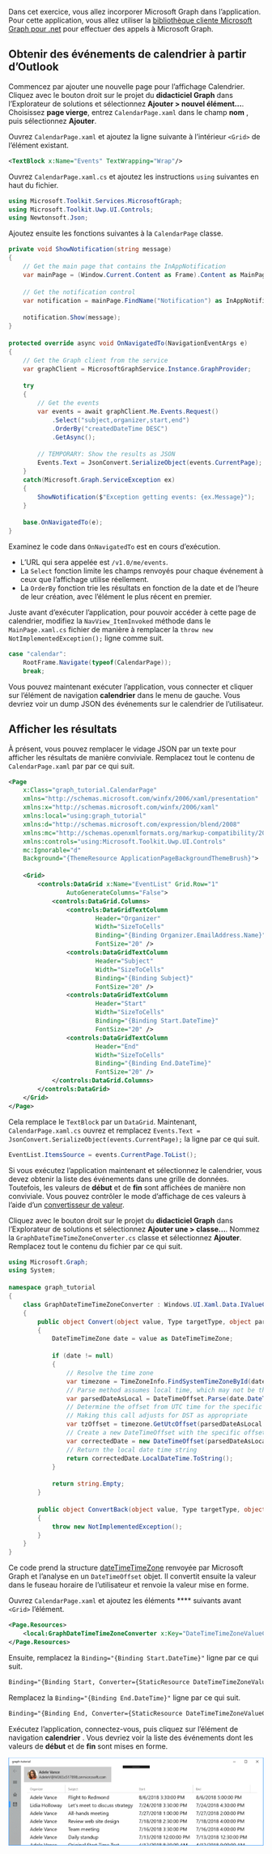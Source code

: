 <!-- markdownlint-disable MD002 MD041 -->

Dans cet exercice, vous allez incorporer Microsoft Graph dans l’application. Pour cette application, vous allez utiliser la [bibliothèque cliente Microsoft Graph pour .net](https://github.com/microsoftgraph/msgraph-sdk-dotnet) pour effectuer des appels à Microsoft Graph.

## <a name="get-calendar-events-from-outlook"></a>Obtenir des événements de calendrier à partir d’Outlook

Commencez par ajouter une nouvelle page pour l’affichage Calendrier. Cliquez avec le bouton droit sur le projet du **didacticiel Graph** dans l’Explorateur de solutions et sélectionnez **Ajouter > nouvel élément...**. Choisissez **page vierge**, entrez `CalendarPage.xaml` dans le champ **nom** , puis sélectionnez **Ajouter**.

Ouvrez `CalendarPage.xaml` et ajoutez la ligne suivante à l’intérieur `<Grid>` de l’élément existant.

```xml
<TextBlock x:Name="Events" TextWrapping="Wrap"/>
```

Ouvrez `CalendarPage.xaml.cs` et ajoutez les instructions `using` suivantes en haut du fichier.

```cs
using Microsoft.Toolkit.Services.MicrosoftGraph;
using Microsoft.Toolkit.Uwp.UI.Controls;
using Newtonsoft.Json;
```

Ajoutez ensuite les fonctions suivantes à la `CalendarPage` classe.

```cs
private void ShowNotification(string message)
{
    // Get the main page that contains the InAppNotification
    var mainPage = (Window.Current.Content as Frame).Content as MainPage;

    // Get the notification control
    var notification = mainPage.FindName("Notification") as InAppNotification;

    notification.Show(message);
}

protected override async void OnNavigatedTo(NavigationEventArgs e)
{
    // Get the Graph client from the service
    var graphClient = MicrosoftGraphService.Instance.GraphProvider;

    try
    {
        // Get the events
        var events = await graphClient.Me.Events.Request()
            .Select("subject,organizer,start,end")
            .OrderBy("createdDateTime DESC")
            .GetAsync();

        // TEMPORARY: Show the results as JSON
        Events.Text = JsonConvert.SerializeObject(events.CurrentPage);
    }
    catch(Microsoft.Graph.ServiceException ex)
    {
        ShowNotification($"Exception getting events: {ex.Message}");
    }

    base.OnNavigatedTo(e);
}
```

Examinez le code dans `OnNavigatedTo` est en cours d’exécution.

- L’URL qui sera appelée est `/v1.0/me/events`.
- La `Select` fonction limite les champs renvoyés pour chaque événement à ceux que l’affichage utilise réellement.
- La `OrderBy` fonction trie les résultats en fonction de la date et de l’heure de leur création, avec l’élément le plus récent en premier.

Juste avant d’exécuter l’application, pour pouvoir accéder à cette page de calendrier, modifiez la `NavView_ItemInvoked` méthode dans le `MainPage.xaml.cs` fichier de manière à remplacer la `throw new NotImplementedException();` ligne comme suit.

```cs
case "calendar":
    RootFrame.Navigate(typeof(CalendarPage));
    break;
```

Vous pouvez maintenant exécuter l’application, vous connecter et cliquer sur l’élément de navigation **calendrier** dans le menu de gauche. Vous devriez voir un dump JSON des événements sur le calendrier de l’utilisateur.

## <a name="display-the-results"></a>Afficher les résultats

À présent, vous pouvez remplacer le vidage JSON par un texte pour afficher les résultats de manière conviviale. Remplacez tout le contenu de `CalendarPage.xaml` par par ce qui suit.

```xml
<Page
    x:Class="graph_tutorial.CalendarPage"
    xmlns="http://schemas.microsoft.com/winfx/2006/xaml/presentation"
    xmlns:x="http://schemas.microsoft.com/winfx/2006/xaml"
    xmlns:local="using:graph_tutorial"
    xmlns:d="http://schemas.microsoft.com/expression/blend/2008"
    xmlns:mc="http://schemas.openxmlformats.org/markup-compatibility/2006"
    xmlns:controls="using:Microsoft.Toolkit.Uwp.UI.Controls"
    mc:Ignorable="d"
    Background="{ThemeResource ApplicationPageBackgroundThemeBrush}">

    <Grid>
        <controls:DataGrid x:Name="EventList" Grid.Row="1"
                AutoGenerateColumns="False">
            <controls:DataGrid.Columns>
                <controls:DataGridTextColumn
                        Header="Organizer"
                        Width="SizeToCells"
                        Binding="{Binding Organizer.EmailAddress.Name}"
                        FontSize="20" />
                <controls:DataGridTextColumn
                        Header="Subject"
                        Width="SizeToCells"
                        Binding="{Binding Subject}"
                        FontSize="20" />
                <controls:DataGridTextColumn
                        Header="Start"
                        Width="SizeToCells"
                        Binding="{Binding Start.DateTime}"
                        FontSize="20" />
                <controls:DataGridTextColumn
                        Header="End"
                        Width="SizeToCells"
                        Binding="{Binding End.DateTime}"
                        FontSize="20" />
            </controls:DataGrid.Columns>
        </controls:DataGrid>
    </Grid>
</Page>
```

Cela remplace le `TextBlock` par un `DataGrid`. Maintenant, `CalendarPage.xaml.cs` ouvrez et remplacez `Events.Text = JsonConvert.SerializeObject(events.CurrentPage);` la ligne par ce qui suit.

```cs
EventList.ItemsSource = events.CurrentPage.ToList();
```

Si vous exécutez l’application maintenant et sélectionnez le calendrier, vous devez obtenir la liste des événements dans une grille de données. Toutefois, les valeurs de **début** et de **fin** sont affichées de manière non conviviale. Vous pouvez contrôler le mode d’affichage de ces valeurs à l’aide d’un [convertisseur de valeur](https://docs.microsoft.com/uwp/api/Windows.UI.Xaml.Data.IValueConverter).

Cliquez avec le bouton droit sur le projet du **didacticiel Graph** dans l’Explorateur de solutions et sélectionnez **Ajouter une > classe...**. Nommez la `GraphDateTimeTimeZoneConverter.cs` classe et sélectionnez **Ajouter**. Remplacez tout le contenu du fichier par ce qui suit.

```cs
using Microsoft.Graph;
using System;

namespace graph_tutorial
{
    class GraphDateTimeTimeZoneConverter : Windows.UI.Xaml.Data.IValueConverter
    {
        public object Convert(object value, Type targetType, object parameter, string language)
        {
            DateTimeTimeZone date = value as DateTimeTimeZone;

            if (date != null)
            {
                // Resolve the time zone
                var timezone = TimeZoneInfo.FindSystemTimeZoneById(date.TimeZone);
                // Parse method assumes local time, which may not be the case
                var parsedDateAsLocal = DateTimeOffset.Parse(date.DateTime);
                // Determine the offset from UTC time for the specific date
                // Making this call adjusts for DST as appropriate
                var tzOffset = timezone.GetUtcOffset(parsedDateAsLocal.DateTime);
                // Create a new DateTimeOffset with the specific offset from UTC
                var correctedDate = new DateTimeOffset(parsedDateAsLocal.DateTime, tzOffset);
                // Return the local date time string
                return correctedDate.LocalDateTime.ToString();
            }

            return string.Empty;
        }

        public object ConvertBack(object value, Type targetType, object parameter, string language)
        {
            throw new NotImplementedException();
        }
    }
}
```

Ce code prend la structure [dateTimeTimeZone](https://docs.microsoft.com/graph/api/resources/datetimetimezone?view=graph-rest-1.0) renvoyée par Microsoft Graph et l’analyse en un `DateTimeOffset` objet. Il convertit ensuite la valeur dans le fuseau horaire de l’utilisateur et renvoie la valeur mise en forme.

Ouvrez `CalendarPage.xaml` et ajoutez les éléments **** suivants avant `<Grid>` l’élément.

```xml
<Page.Resources>
    <local:GraphDateTimeTimeZoneConverter x:Key="DateTimeTimeZoneValueConverter" />
</Page.Resources>
```

Ensuite, remplacez la `Binding="{Binding Start.DateTime}"` ligne par ce qui suit.

```xml
Binding="{Binding Start, Converter={StaticResource DateTimeTimeZoneValueConverter}}"
```

Remplacez la `Binding="{Binding End.DateTime}"` ligne par ce qui suit.

```xml
Binding="{Binding End, Converter={StaticResource DateTimeTimeZoneValueConverter}}"
```

Exécutez l’application, connectez-vous, puis cliquez sur l’élément de navigation **calendrier** . Vous devriez voir la liste des événements dont les valeurs de **début** et de **fin** sont mises en forme.

![Capture d’écran du tableau des événements](./images/add-msgraph-01.png)
